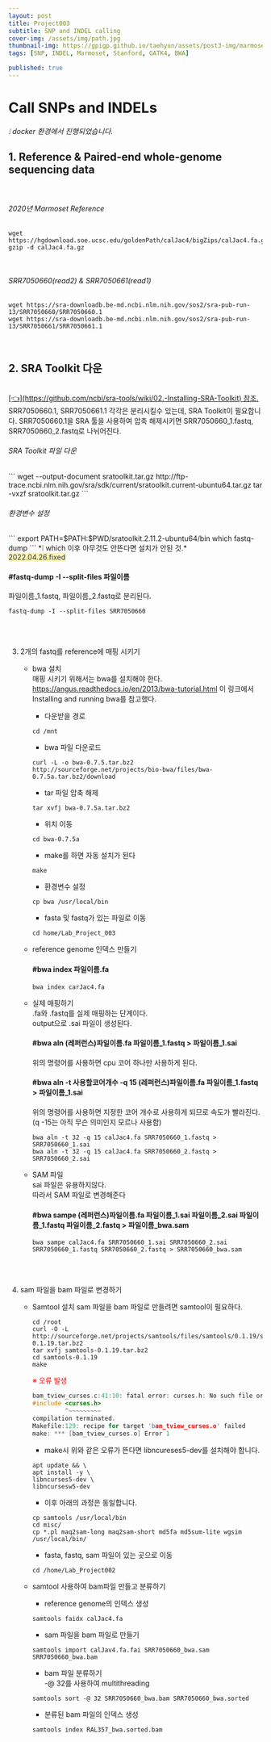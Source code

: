 ```yaml
---
layout: post
title: Project003
subtitle: SNP and INDEL calling
cover-img: /assets/img/path.jpg
thumbnail-img: https://gpigp.github.io/taehyun/assets/post3-img/marmoset.jpg
tags: [SNP, INDEL, Marmoset, Stanford, GATK4, BWA]

published: true
---
```


Call SNPs and INDELs
============================

*❕ docker 환경에서 진행되었습니다.*

<h2> 1. Reference & Paired-end whole-genome sequencing data </h2>
<br>
<h6> 2020년 Marmoset Reference </h6>
   
```
wget https://hgdownload.soe.ucsc.edu/goldenPath/calJac4/bigZips/calJac4.fa.gz
gzip -d calJac4.fa.gz
```    
<br>
<h6> SRR7050660(read2) & SRR7050661(read1)</h6>
   
```
wget https://sra-downloadb.be-md.ncbi.nlm.nih.gov/sos2/sra-pub-run-13/SRR7050660/SRR7050660.1
wget https://sra-downloadb.be-md.ncbi.nlm.nih.gov/sos2/sra-pub-run-13/SRR7050661/SRR7050661.1
```   
<br>
<h2> 2. SRA Toolkit 다운 </h2>
<br>
<u>[👈](https://github.com/ncbi/sra-tools/wiki/02.-Installing-SRA-Toolkit) 참조.</u>
<br>
SRR7050660.1, SRR7050661.1 각각은 분리시킬수 있는데, SRA Toolkit이 필요합니다.   
SRR7050660.1을 SRA 툴을 사용하여 압축 해제시키면   
SRR7050660_1.fastq, SRR7050660_2.fastq로 나뉘어진다.
<br>
<h6> SRA Toolkit 파일 다운 </h6>
```
wget --output-document sratoolkit.tar.gz http://ftp-trace.ncbi.nlm.nih.gov/sra/sdk/current/sratoolkit.current-ubuntu64.tar.gz
tar -vxzf sratoolkit.tar.gz
```    
<br>
<h6> 환경변수 설정 </h6>
```
export PATH=$PATH:$PWD/sratoolkit.2.11.2-ubuntu64/bin
which fastq-dump
```
*❕ which 이후 아무것도 안뜬다면 설치가 안된 것.*
<br>
<span style="color: #2D3748; background-color: #fff5b1">2022.04.26.fixed</span>
<br>
   

   #### #fastq-dump -I --split-files 파일이름    
   파일이름_1.fastq, 파일이름_2.fastq로 분리된다.

   ```
   fastq-dump -I --split-files SRR7050660
   ```
   <br/>
   <br/>

3. 2개의 fastq를 reference에 매핑 시키기

    * bwa 설치    
    매핑 시키기 위해서는 bwa를 설치해야 한다.    
        https://angus.readthedocs.io/en/2013/bwa-tutorial.html 이 링크에서 Installing and running bwa를 참고했다.    
        
        - 다운받을 경로    
        ```
        cd /mnt
        ```    
        
        - bwa 파일 다운로드
        ```
        curl -L -o bwa-0.7.5.tar.bz2 http://sourceforge.net/projects/bio-bwa/files/bwa-0.7.5a.tar.bz2/download
        ```    
        
        - tar 파일 압축 해제
        ```
        tar xvfj bwa-0.7.5a.tar.bz2
        ```    
        
        - 위치 이동
        ```
        cd bwa-0.7.5a
        ```    
        
        - make를 하면 자동 설치가 된다
        ```
        make
        ```    
        
        - 환경변수 설정
        ```
        cp bwa /usr/local/bin
        ```
        
        - fasta 및 fastq가 있는 파일로 이동
        ```
        cd home/Lab_Project_003
        ```    
            
    * reference genome 인덱스 만들기    
        #### #bwa index 파일이름.fa
        ```
        bwa index carJac4.fa
        ```    
    
    * 실제 매핑하기    
        .fa와 .fastq를 실제 매핑하는 단계이다.    
        output으로 .sai 파일이 생성된다.    
        #### #bwa aln (레퍼런스)파일이름.fa 파일이름_1.fastq > 파일이름_1.sai
        위의 명령어를 사용하면 cpu 코어 하나만 사용하게 된다.
        #### #bwa aln -t 사용할코어개수 -q 15 (레퍼런스)파일이름.fa 파일이름_1.fastq > 파일이름_1.sai    
        위의 명령어를 사용하면 지정한 코어 개수로 사용하게 되므로 속도가 빨라진다.(q -15는 아직 무슨 의미인지 모르나 사용함)
        ```
        bwa aln -t 32 -q 15 calJac4.fa SRR7050660_1.fastq > SRR7050660_1.sai    
        bwa aln -t 32 -q 15 calJac4.fa SRR7050660_2.fastq > SRR7050660_2.sai
        ```    
   
    * SAM 파일    
        sai 파일은 유용하지않다.    
        따라서 SAM 파일로 변경해준다
        #### #bwa sampe (레퍼런스)파일이름.fa 파일이름_1.sai 파일이름_2.sai 파일이름_1.fastq 파일이름_2.fastq > 파일이름_bwa.sam
        ```
        bwa sampe calJac4.fa SRR7050660_1.sai SRR7050660_2.sai SRR7050660_1.fastq SRR7050660_2.fastq > SRR7050660_bwa.sam
        ```    
        <br/>
        <br/>
        
4. sam 파일을 bam 파일로 변경하기

    * Samtool 설치
    sam 파일을 bam 파일로 만들려면 samtool이 필요하다.
        ```
        cd /root
        curl -O -L http://sourceforge.net/projects/samtools/files/samtools/0.1.19/samtools-0.1.19.tar.bz2
        tar xvfj samtools-0.1.19.tar.bz2
        cd samtools-0.1.19
        make
        ```    
        
        <span style="color:red">※ 오류 발생</span>
        ``` c
        bam_tview_curses.c:41:10: fatal error: curses.h: No such file or directory
        #include <curses.h>
                 ^~~~~~~~~~
        compilation terminated.
        Makefile:129: recipe for target 'bam_tview_curses.o' failed
        make: *** [bam_tview_curses.o] Error 1
        ```    
        
        - make시 위와 같은 오류가 뜬다면 libncureses5-dev를 설치해야 합니다.
        ```
        apt update && \
        apt install -y \
        libncurses5-dev \
        libncursesw5-dev
        ```    
        
        - 이후 아래의 과정은 동일합니다.
        ```
        cp samtools /usr/local/bin
        cd misc/
        cp *.pl maq2sam-long maq2sam-short md5fa md5sum-lite wgsim /usr/local/bin/
        ```
        
        - fasta, fastq, sam 파일이 있는 곳으로 이동
        ```
        cd /home/Lab_Project002
        ```
    * samtool 사용하여 bam파일 만들고 분류하기
    
        - reference genome의 인덱스 생성
        ```
        samtools faidx calJac4.fa
        ```
        
        - sam 파일을 bam 파일로 만들기
        ```
        samtools import calJav4.fa.fai SRR7050660_bwa.sam SRR7050660_bwa.bam
        ```
        
        - bam 파일 분류하기    
        -@ 32를 사용하여 multithreading
        ```
        samtools sort -@ 32 SRR7050660_bwa.bam SRR7050660_bwa.sorted
        ```
        
        - 분류된 bam 파일의 인덱스 생성
        ```
        samtools index RAL357_bwa.sorted.bam
        ```

